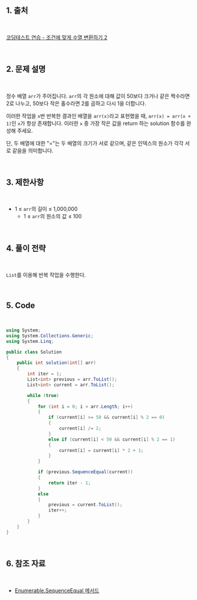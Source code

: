 ## 1. 출처

<br>

[코딩테스트 연습 - 조건에 맞게 수열 변환하기 2](https://school.programmers.co.kr/learn/courses/30/lessons/181881)

<br>

## 2. 문제 설명

<br>

정수 배열 `arr`가 주어집니다. `arr`의 각 원소에 대해 값이 50보다 크거나 같은 짝수라면 2로 나누고, 50보다 작은 홀수라면 2를 곱하고 다시 1을 더합니다.

이러한 작업을 `x`번 반복한 결과인 배열을 `arr(x)`라고 표현했을 때, `arr(x) = arr(x + 1)`인 `x`가 항상 존재합니다. 이러한 `x` 중 가장 작은 값을 return 하는 solution 함수를 완성해 주세요.

단, 두 배열에 대한 "="는 두 배열의 크기가 서로 같으며, 같은 인덱스의 원소가 각각 서로 같음을 의미합니다.

<br>

## 3. 제한사항

<br>

- 1 ≤ `arr`의 길이 ≤ 1,000,000
    - 1 ≤ `arr`의 원소의 값 ≤ 100

<br>

## 4. 풀이 전략

<br>
 
`List`를 이용해 반복 작업을 수행한다.

<br>

## 5. Code

<br>

```cs
using System;
using System.Collections.Generic;
using System.Linq;

public class Solution
{
    public int solution(int[] arr)
    {
        int iter = 1;
        List<int> previous = arr.ToList();
        List<int> current = arr.ToList();

        while (true)
        {
            for (int i = 0; i < arr.Length; i++)
            {
                if (current[i] >= 50 && current[i] % 2 == 0)
                {
                    current[i] /= 2;
                }
                else if (current[i] < 50 && current[i] % 2 == 1)
                {
                    current[i] = current[i] * 2 + 1;
                }
            }

            if (previous.SequenceEqual(current))
            {
                return iter - 1;
            }
            else
            {
                previous = current.ToList();
                iter++;
            }
        }
    }
}
```

<br>

## 6. 참조 자료

<br>

- [Enumerable.SequenceEqual 메서드](https://learn.microsoft.com/ko-kr/dotnet/api/system.linq.enumerable.sequenceequal?view=net-8.0)